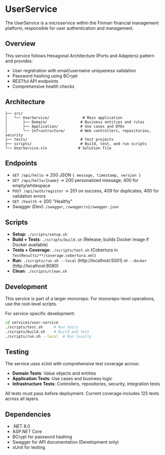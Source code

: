 # UserService

The UserService is a microservice within the Finman financial management platform, responsible for user authentication and management.

## Overview

This service follows Hexagonal Architecture (Ports and Adapters) pattern and provides:

- User registration with email/username uniqueness validation
- Password hashing using BCrypt
- RESTful API endpoints
- Comprehensive health checks

## Architecture

```
├── src/
│   └── UserService/               # Main application
│       ├── Domain/               # Business entities and rules
│       ├── Application/          # Use cases and DTOs
│       └── Infrastructure/       # Web controllers, repositories, security
├── tests/                        # Test projects
├── scripts/                      # Build, test, and run scripts
└── UserService.sln              # Solution file
```

## Endpoints

- `GET /api/hello` → 200 JSON `{ message, timestamp, version }`
- `GET /api/hello/{name}` → 200 personalized message; 400 for empty/whitespace
- `POST /api/auth/register` → 201 on success, 409 for duplicates, 400 for validation errors
- `GET /health` → 200 "Healthy"
- Swagger (Dev): `/swagger`, `/swagger/v1/swagger.json`

## Scripts

- **Setup**: `./scripts/setup.sh`
- **Build + Tests**: `./scripts/build.sh` (Release; builds Docker image if Docker available)
- **Tests + Coverage**: `./scripts/test.sh` (Cobertura in `TestResults/**/coverage.cobertura.xml`)
- **Run**: `./scripts/run.sh --local` (http://localhost:5001) or `--docker` (http://localhost:8080)
- **Clean**: `./scripts/clean.sh`

## Development

This service is part of a larger monorepo. For monorepo-level operations, use the root-level scripts.

For service-specific development:

```bash
cd services/user-service
./scripts/test.sh     # Run tests
./scripts/build.sh    # Build and test
./scripts/run.sh --local  # Run locally
```

## Testing

The service uses xUnit with comprehensive test coverage across:

- **Domain Tests**: Value objects and entities
- **Application Tests**: Use cases and business logic  
- **Infrastructure Tests**: Controllers, repositories, security, integration tests

All tests must pass before deployment. Current coverage includes 125 tests across all layers.

## Dependencies

- .NET 8.0
- ASP.NET Core
- BCrypt for password hashing
- Swagger for API documentation (Development only)
- xUnit for testing
